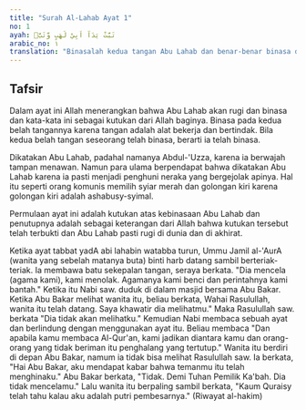 ```yaml
---
title: "Surah Al-Lahab Ayat 1"
no: 1
ayah: تَبَّتْ يَدَآ اَبِيْ لَهَبٍ وَّتَبَّۗ
arabic_no: ١
translation: "Binasalah kedua tangan Abu Lahab dan benar-benar binasa dia!"
---
```


## Tafsir

Dalam ayat ini Allah menerangkan bahwa Abu Lahab akan rugi dan binasa dan kata-kata ini sebagai kutukan dari Allah baginya. Binasa pada kedua belah tangannya karena tangan adalah alat bekerja dan bertindak. Bila kedua belah tangan seseorang telah binasa, berarti ia telah binasa.

Dikatakan Abu Lahab, padahal namanya Abdul-'Uzza, karena ia berwajah tampan menawan. Namun para ulama berpendapat bahwa dikatakan Abu Lahab karena ia pasti menjadi penghuni neraka yang bergejolak apinya. Hal itu seperti orang komunis memilih syiar merah dan golongan kiri karena golongan kiri adalah ashabusy-syimal.

Permulaan ayat ini adalah kutukan atas kebinasaan Abu Lahab dan penutupnya adalah sebagai keterangan dari Allah bahwa kutukan tersebut telah terbukti dan Abu Lahab pasti rugi di dunia dan di akhirat.

Ketika ayat tabbat yadA abi lahabin watabba turun, Ummu Jamil al-'AurA (wanita yang sebelah matanya buta) binti harb datang sambil berteriak-teriak. Ia membawa batu sekepalan tangan, seraya berkata. "Dia mencela (agama kami), kami menolak. Agamanya kami benci dan perintahnya kami bantah." Ketika itu Nabi saw. duduk di dalam masjid bersama Abu Bakar. Ketika Abu Bakar melihat wanita itu, beliau berkata, Wahai Rasulullah, wanita itu telah datang. Saya khawatir dia melihatmu." Maka Rasulullah saw. berkata "Dia tidak akan melihatku." Kemudian Nabi membaca sebuah ayat dan berlindung dengan menggunakan ayat itu. Beliau membaca "Dan apabila kamu membaca Al-Qur'an, kami jadikan diantara kamu dan orang-orang yang tidak beriman itu penghalang yang tertutup." Wanita itu berdiri di depan Abu Bakar, namum ia tidak bisa melihat Rasulullah saw. Ia berkata, "Hai Abu Bakar, aku mendapat kabar bahwa temanmu itu telah menghinaku." Abu Bakar berkata, "Tidak. Demi Tuhan Pemilik Ka'bah. Dia tidak mencelamu." Lalu wanita itu berpaling sambil berkata, "Kaum Quraisy telah tahu kalau aku adalah putri pembesarnya." (Riwayat al-hakim)